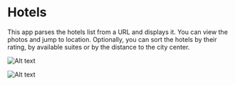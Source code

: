 # Hotels

This app parses the hotels list from a URL and displays it. You can view the photos and jump to location.
Optionally, you can sort the hotels by their rating, by available suites or by the distance to the city center.

![Alt text](http://i.imgur.com/DX4fs1N.png "Hotels list")

![Alt text](http://i.imgur.com/F532gy5.png "Hotel details")
